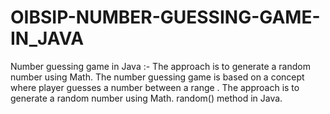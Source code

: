 # OIBSIP-NUMBER-GUESSING-GAME-IN_JAVA
Number guessing game in Java :- The approach is to generate a random number using Math. 
The number guessing game is based on a concept where player guesses a number between a range .
The approach is to generate a random number using Math. random() method in Java.
